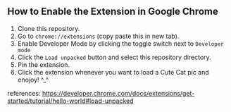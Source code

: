 ## How to Enable the Extension in Google Chrome

1. Clone this repository.
2. Go to `chrome://extensions` (copy paste this in new tab).
3. Enable Developer Mode by clicking the toggle switch next to `Developer mode`
4. Click the `Load unpacked` button and select this repository directory.
5. Pin the extension.
6. Click the extension whenever you want to load a Cute Cat pic and enojoy! \^_^

references: https://developer.chrome.com/docs/extensions/get-started/tutorial/hello-world#load-unpacked


